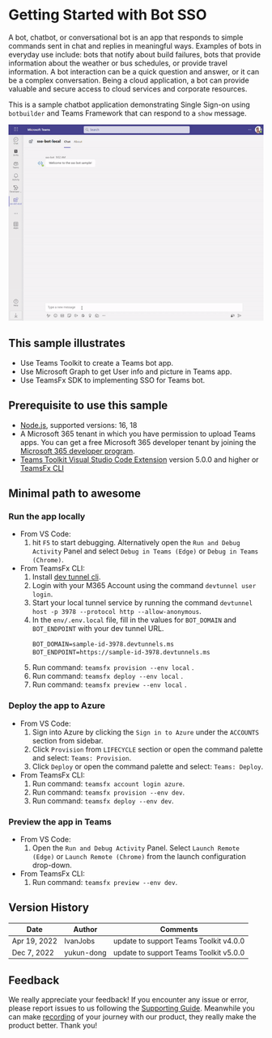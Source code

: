 # Getting Started with Bot SSO

A bot, chatbot, or conversational bot is an app that responds to simple commands sent in chat and replies in meaningful ways. Examples of bots in everyday use include: bots that notify about build failures, bots that provide information about the weather or bus schedules, or provide travel information. A bot interaction can be a quick question and answer, or it can be a complex conversation. Being a cloud application, a bot can provide valuable and secure access to cloud services and corporate resources.

This is a sample chatbot application demonstrating Single Sign-on using `botbuilder` and Teams Framework that can respond to a `show` message.

![Bot SSO Overview](images/bot-sso.gif)

## This sample illustrates
- Use Teams Toolkit to create a Teams bot app.
- Use Microsoft Graph to get User info and picture in Teams app.
- Use TeamsFx SDK to implementing SSO for Teams bot.

## Prerequisite to use this sample
- [Node.js](https://nodejs.org/), supported versions: 16, 18
- A Microsoft 365 tenant in which you have permission to upload Teams apps. You can get a free Microsoft 365 developer tenant by joining the [Microsoft 365 developer program](https://developer.microsoft.com/en-us/microsoft-365/dev-program).
- [Teams Toolkit Visual Studio Code Extension](https://aka.ms/teams-toolkit) version 5.0.0 and higher or [TeamsFx CLI](https://aka.ms/teamsfx-cli)

## Minimal path to awesome

### Run the app locally
- From VS Code:
    1. hit `F5` to start debugging. Alternatively open the `Run and Debug Activity` Panel and select `Debug in Teams (Edge)` or `Debug in Teams (Chrome)`.
- From TeamsFx CLI:
   1. Install [dev tunnel cli](https://aka.ms/teamsfx-install-dev-tunnel).
   1. Login with your M365 Account using the command `devtunnel user login`.
   1. Start your local tunnel service by running the command `devtunnel host -p 3978 --protocol http --allow-anonymous`.
   1. In the `env/.env.local` file, fill in the values for `BOT_DOMAIN` and `BOT_ENDPOINT` with your dev tunnel URL.
      ```
      BOT_DOMAIN=sample-id-3978.devtunnels.ms
      BOT_ENDPOINT=https://sample-id-3978.devtunnels.ms
      ```
    1. Run command: `teamsfx provision --env local` .
    1. Run command: `teamsfx deploy --env local` .
    1. Run command: `teamsfx preview --env local` .

### Deploy the app to Azure
- From VS Code:
    1. Sign into Azure by clicking the `Sign in to Azure` under the `ACCOUNTS` section from sidebar.
    1. Click `Provision` from `LIFECYCLE` section or open the command palette and select: `Teams: Provision`.
    1. Click `Deploy` or open the command palette and select: `Teams: Deploy`.
- From TeamsFx CLI:
    1. Run command: `teamsfx account login azure`.
    1. Run command: `teamsfx provision --env dev`.
    1. Run command: `teamsfx deploy --env dev`.

### Preview the app in Teams
- From VS Code:
    1. Open the `Run and Debug Activity` Panel. Select `Launch Remote (Edge)` or `Launch Remote (Chrome)` from the launch configuration drop-down.
- From TeamsFx CLI:
    1. Run command: `teamsfx preview --env dev`.

## Version History
|Date| Author| Comments|
|---|---|---|
|Apr 19, 2022| IvanJobs | update to support Teams Toolkit v4.0.0|
|Dec 7, 2022| yukun-dong | update to support Teams Toolkit v5.0.0|

## Feedback
We really appreciate your feedback! If you encounter any issue or error, please report issues to us following the [Supporting Guide](https://github.com/OfficeDev/TeamsFx-Samples/blob/dev/SUPPORT.md). Meanwhile you can make [recording](https://aka.ms/teamsfx-record) of your journey with our product, they really make the product better. Thank you!